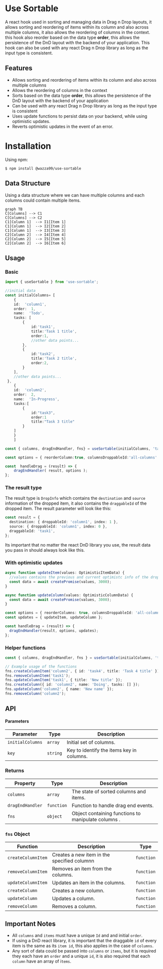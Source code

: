 # Use Sortable

A react hook used in sorting and managing data in Drag n Drop layouts, it allows sorting and reordering of items within its column and also across multiple columns, it also allows the reordering of columns in the context. this hook also reorder based on the data type **order**, this allows the persistence of the DnD layout with the backend of your application. This hook can also be used with any react Drag n Drop library as long as the input type is consistent.

## Features

- Allows sorting and reordering of items within its column and also across multiple columns
- Allows the reordering of columns in the context
- Sorts based on the data type **order**, this allows the persistence of the DnD layout with the backend of your application
- Can be used with any react Drag n Drop library as long as the input type is consistent
- Uses update functions to persist data on your backend, while using optimistic updates.
- Reverts optimistic updates in the event of an error.

# Installation

Using npm:

```
$ npm install @wazza99/use-sortable
```

## Data Structure

Using a data structure where we can have multiple columns and each columns could contain multiple items.

```mermaid
graph TB
C[Columns] --> C1
C[Columns] --> C2
C1[Column 1]  --> I1[Item 1]
C1[Column 1]  --> I2[Item 2]
C1[Column 1]  --> I3[Item 3]
C2[Column 2]  --> I4[Item 4]
C2[Column 2]  --> I5[Item 5]
C2[Column 2]  --> I6[Item 6]
```

## Usage

### Basic

```typescript
import { useSortable } from 'use-sortable';

//initial data
const initialColumns= [
	{
	id:  'column1',
	order:  1,
	name:  'Todo',
	tasks: [
		{
			id:'task1',
			title:'Task 1 title',
			order:1,
			//other data points...
		},
		{
			id:'task2',
			title:'Task 2 title',
			order:2,
		}
	],
	//other data points...
 },
	{
	id:  'column2',
	order:  2,
	name:  'In-Progress',
	tasks:[
		{
			id:"task3",
			order:1
			title:"Task 3 title"
		}
	]
	}
	]

const { columns, dragEndHandler, fns} = useSortable(initialColumns, 'tasks');

const options = { reorderColumn:true, columnsDroppableId:'all-columns' }

const  handleDrag = (result) => {
	dragEndHandler( result, options );
};
```

### The result type

The result type is `DropInfo` which contains the `destination` and `source` information of the dropped item, it also contains the `draggableId` of the dropped item. The result parameter will look like this:

```typescript
const result = {
  destination: { droppableId: 'column1', index: 1 },
  source: { droppableId: 'column1', index: 0 },
  draggableId: 'task1',
};
```

Its important that no matter the react DnD library you use, the result data you pass in should always look like this.

### With optimistic updates

```typescript
async function updateItem(values: OptimisticItemData) {
  //values contains the previous and current optimistc info of the dropped item, you can use this to update your backend
  const data = await createPromise(values, 3000);
}

async function updateColumn(values: OptimisticColumnData) {
  const data = await createPromise(values, 3000);
}

const options = { reorderColumns: true, columnsDroppableId: 'all-columns' };
const updates = { updateItem, updateColumn };

const handleDrag = (result) => {
  dragEndHandler(result, options, updates);
};
```

### Helper functions

```typescript
const { columns, dragEndHandler, fns } = useSortable(initialColumns, 'tasks');

// Example usage of the functions
fns.createColumnItem('column2', { id: 'task4', title: 'Task 4 title' });
fns.removeColumnItem('task1');
fns.updateColumnItem('task1', { title: 'New title' });
fns.createColumn({ id: 'column2', name: 'Doing', tasks: [] });
fns.updateColumn('column2', { name: 'New name' });
fns.removeColumn('column2');
```

## API

#### Parameters

| Parameter        | Type     | Description                               |
| ---------------- | -------- | ----------------------------------------- |
| `initialColumns` | `array`  | Initial set of columns.                   |
| `key`            | `string` | Key to identify the items key in columns. |

### Returns

| Property         | Type       | Description                                         |
| ---------------- | ---------- | --------------------------------------------------- |
| `columns`        | `array`    | The state of sorted columns and items.              |
| `dragEndHandler` | `function` | Function to handle drag end events.                 |
| `fns`            | `object`   | Object containing functions to manipulate columns . |

### `fns` Object

| Function           | Description                                 | Type       |
| ------------------ | ------------------------------------------- | ---------- |
| `createColumnItem` | Creates a new item in the specified columnn | `function` |
| `removeColumnItem` | Removes an item from the columns.           | `function` |
| `updateColumnItem` | Updates an item in the columns.             | `function` |
| `createColumn`     | Creates a new column.                       | `function` |
| `updateColumn`     | Updates a column.                           | `function` |
| `removeColumn`     | Removes a column.                           | `function` |

## Important Notes

- All `columns` and `items` must have a unique `Id` and and initial `order`.
- If using a DnD react library, it is important that the draggable `id` of every item is the same as its `item id`, this also applies in the case of `columns`.
- Any sort of data could be passed into `columns` or `items`, but it is required they each have an `order` and a unique `id`, it is also required that each `column` have an array of i`tems`.
